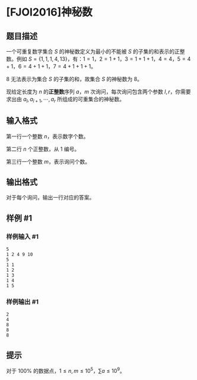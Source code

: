 # [FJOI2016]神秘数

## 题目描述

一个可重复数字集合 $S$ 的神秘数定义为最小的不能被 $S$ 的子集的和表示的正整数。例如 $S=\{1,1,1,4,13\}$，有：$1 = 1$，$2 = 1+1$，$3 = 1+1+1$，$4 = 4$，$5 = 4+1$，$6 = 4+1+1$，$7 = 4+1+1+1$。

$8$ 无法表示为集合 $S$ 的子集的和，故集合 $S$ 的神秘数为 $8$。

现给定长度为 $n$ 的**正整数**序列 $a$，$m$ 次询问，每次询问包含两个参数 $l,r$，你需要求出由 $a_l,a_{l+1},\cdots,a_r$ 所组成的可重集合的神秘数。

## 输入格式

第一行一个整数 $n$，表示数字个数。

第二行 $n$ 个正整数，从 $1$ 编号。

第三行一个整数 $m$，表示询问个数。

## 输出格式

对于每个询问，输出一行对应的答案。

## 样例 #1

### 样例输入 #1
```
5
1 2 4 9 10
5
1 1
1 2
1 3
1 4
1 5
```

### 样例输出 #1

```
2
4
8
8
8
```

## 提示

对于 $100\%$ 的数据点，$1\le n,m\le {10}^5$，$\sum a\le {10}^9$。
